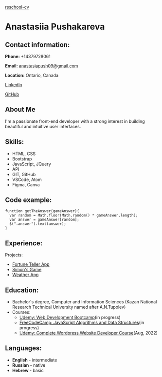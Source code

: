 [rsschool-cv]()

# Anastasiia Pushakareva

## Contact information:

**Phone:** +14379728061

**Email:** anastasiapush09@gmail.com

**Location:** Ontario, Canada

[LinkedIn](https://www.linkedin.com/in/anastasiiapushkareva/)

[GitHub](https://github.com/AnastasiiaPushkarev)

## About Me

I'm a passionate front-end developer with a strong interest in building beautiful and intuitive user interfaces.

## Skills:

* HTML, CSS
* Bootstrap
* JavaScript, JQuery
* API
* GIT, GitHub
* VSCode, Atom
* Figma, Canva

## Code example:

```
function getTheAnswer(gameAnswer){
  var random = Math.floor(Math.random() * gameAnswer.length);
  var answer = gameAnswer[random];
  $(".answer").text(answer);
}
```

## Experience:

Projects:

* [Fortune Teller App](https://anastasiiapushkarev.github.io/fortuneteller/)
* [Simon's Game](https://anastasiiapushkarev.github.io/simon/)
* [Weather App](https://anastasiiapushkarev.github.io/weather/)

## Education:

* Bachelor's degree, Computer and Information Sciences (Kazan National Research Technical University named after A.N.Tupolev)
* Courses:
  + [Udemy: Web Development Bootcamp](https://www.udemy.com/course/the-complete-web-development-bootcamp/)(in progress)
  + [FreeCodeCamp: JavaScript Algorithms and Data Structures](https://www.freecodecamp.org/learn/javascript-algorithms-and-data-structures/)(in progress)
  + [Udemy: Complete Wordpress Website Developer Course](https://www.udemy.com/certificate/UC-2ee33b70-9455-4d24-830b-ac784fbf3383/)(Aug, 2022)

## Languages:

* **English** - intermediate
* **Russian** - native
* **Hebrew** - basic

